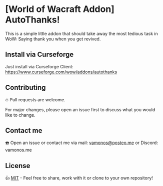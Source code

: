 # [World of Wacraft Addon] AutoThanks!
This is a simple little addon that should take away the most tedious task in WoW: Saying thank you when you get revived.

## Install via Curseforge
Just install via Curseforge Client: https://www.curseforge.com/wow/addons/autothanks

## Contributing
🔥 Pull requests are welcome. 

For major changes, please open an issue first to discuss what you would like to change.

## Contact me
☎️ Open an issue or contact me via mail: vamonos@posteo.me or Discord: vamonos.me

## License
👍 [MIT](https://choosealicense.com/licenses/mit/) - Feel free to share, work with it or clone to your own repository!
